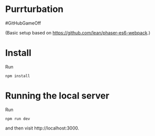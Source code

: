 # Purrturbation

#GitHubGameOff

(Basic setup based on https://github.com/lean/phaser-es6-webpack.)

# Install

Run

```
npm install
```

# Running the local server

Run

```
npm run dev
```

and then visit http://localhost:3000.
